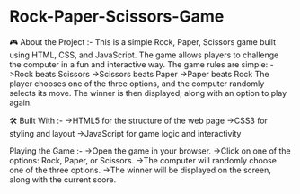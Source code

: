 # Rock-Paper-Scissors-Game
🎮 About the Project :-
This is a simple Rock, Paper, Scissors game built using HTML, CSS, and JavaScript. The game allows players to challenge the computer in a fun and interactive way. The game rules are simple:
->Rock beats Scissors
->Scissors beats Paper
->Paper beats Rock
The player chooses one of the three options, and the computer randomly selects its move. The winner is then displayed, along with an option to play again.

🛠️ Built With :-
->HTML5 for the structure of the web page
->CSS3 for styling and layout
->JavaScript for game logic and interactivity

Playing the Game :-
->Open the game in your browser.
->Click on one of the options: Rock, Paper, or Scissors.
->The computer will randomly choose one of the three options.
->The winner will be displayed on the screen, along with the current score.
